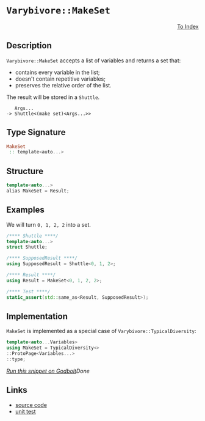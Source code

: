 <!-- Copyright 2024 Feng Mofan
SPDX-License-Identifier: Apache-2.0 -->

# `Varybivore::MakeSet`

<p style='text-align: right;'><a href="../../../facilities/metafunctions.md#varybivore-make-set">To Index</a></p>

## Description

`Varybivore::MakeSet` accepts a list of variables and returns a set that:

- contains every variable in the list;
- doesn't contain repetitive variables;
- preserves the relative order of the list.

The result will be stored in a `Shuttle`.

<pre><code>   Args...
-> Shuttle&lt;(make set)&lt;Args...&gt;&gt;</code></pre>

## Type Signature

```Haskell
MakeSet
 :: template<auto...>
```

## Structure

```C++
template<auto...>
alias MakeSet = Result;
```

## Examples

We will turn `0, 1, 2, 2` into a set.

```C++
/**** Shuttle ****/
template<auto...>
struct Shuttle;

/**** SupposedResult ****/
using SupposedResult = Shuttle<0, 1, 2>;

/**** Result ****/
using Result = MakeSet<0, 1, 2, 2>;

/**** Test ****/
static_assert(std::same_as<Result, SupposedResult>);
```

## Implementation

`MakeSet` is implemented as a special case of `Varybivore::TypicalDiversity`:

```C++
template<auto...Variables>
using MakeSet = TypicalDiversity<>
::ProtoPage<Variables...>
::type;
```

[*Run this snippet on Godbolt*](https://godbolt.org/#z:OYLghAFBqd5QCxAYwPYBMCmBRdBLAF1QCcAaPECAMzwBtMA7AQwFtMQByARg9KtQYEAysib0QXACx8BBAKoBnTAAUAHpwAMvAFYTStJg1DIApACYAQuYukl9ZATwDKjdAGFUtAK4sGIAKwAzKSuADJ4DJgAcj4ARpjEIADs0gAOqAqETgwe3r4BwemZjgLhkTEs8Ykptpj2JQxCBEzEBLk%2BfkG19dlNLQRl0XEJydIKza3t%2BV3j/YMVVaMAlLaoXsTI7BwA9ABU%2BweHR8e72yYaAIJ7BwDUACKYqa6MyHiYCjeHZ5fXJ39H3wu5yBZkCEWQ3iwNxMgTcBAAnk8APoEYhMQgKGHYYHA367G5CBBeAgEeifA6AgiYFipAxUmFuJjE1AAOjZWOB42IXgcBKJJPoMKsl1xhxuADUmPDyftKdTaUx6bCmUQJS08ExYoLAtjLlyeQQ1fCcUkLDdZo5kDc0AxxphVKliDcVagbgA3MReTDQ02S4garWYExJO5Cn2hwLCoE/MUAFUReFEtDueDdCUI0q%2BwKpNLpQeVzLZLIAkrang5MOg/QH6JidZzUQabvHUomxCm08RivCQDdUl4tYmjQzSwpy1Sq%2BrNbWsUWTVHttsbgAlTDIdaZNM3RlKEDAm4Hm45hVKxnMm6j8cRYDV6eYUjOwts1fjW%2BBuu6i6H82N3nKYioEQyhMMAQaXN%2BwZRt%2B35eJkRhHoi3owncP7oCAKACPgDRiPu0EHgyuF4d%2B4xoSAeAKEisRMEoSKoFQDKSsasKXmujhGG%2B2rYA%2BLZtsmqYJN2WLoR63j3tC4FEd%2BPFJh2AkZg%2BhGSc2CYyfxXYZiOZasZWHHvEWD4sQ4166RyEl4UJIAIk86HHnmNz/oBqDAaBDIvgQukKHOOo2YhQqKcGEZRriS4WNR3o7uwim2Yq%2BZnqqhlsTeU6BqZX6Hvqf4AUBIGxQlxnJZx/mmopMFwcACFPNCgQoSR6E2lh2Q4WZ0EEc1km1WRFFUTRdEMVKmljqx%2BX%2BneWLcSp7ZqYJ3kgCJXoKW1RGEsSpK5VpFaTiN75eVx4lpUpfIrdqbgJTpBV6WyBnrYlJn1ot%2BEzVZ%2BZQYeAV%2BSKzXRaeLpFh5qWlde9k5VVKEOdlLmwh5O3vUCIYw6K/yI1mMa3MWubUowzQNDKpwI0jSOAtm8p5gyP1sn9d0XLBgMALJMAA1pgQiYIayHKa2qmdtNbipehYNOTlfVbbW0OXD5Tzwyj%2BMUnj%2BLYKorC0t6yNXNLKs4qC4KQkhsI2psqQEB%2BOJS/iy0CsrMuXF9sVkyyqUZYaZurZLqu3EIXipEUlYvl4tCGir1Pwe7nsZN77y%2B6z1WHebDIaA%2BXAPmYHKRsbrv7Cu4d%2BzjgKB%2BVPtZ2zdOM8zBCx/HieJ8nQUm827z%2B5bFwWomSLUUorQQB1CisJgLd1m4%2BcEA%2Bwde%2BgA9YksQocCstCcP4vB%2BBwWikKgnA85Y1jmmsGxIaCPCkAQmhTys9MBJILIaAAHGYZgAJw31w/iXxfXBJDUM8cJIvAsBIGhxwvS8rw4LwBQIA44H0XlPUgcBYAwEQCANYBB%2ByDwoBANANI6AJCiN3TgqgL4ADYAC0eDJA3GAMgK0UgWRmF4JWQgJA8BoQTvwQQIgxDsCkDIQQigVDqAgaQXQCcADuaJUicB4NPWe89D7L04AAeWJEgm4dEbi4MIcQ0h5CbiULMDcCAHh0H0CdOYQIXAli8HAVoFYEAkBoNbIY8glBbEYMSMAKQZg%2BB0CpF2SgsRpGxAiC0Hs3BeD%2BOYMQeEsjYjaFYmI3gaC2CCFkQwWgQSl5YFiF4YAjJaC0BAcE0gWAWCGGAOIPh%2BBiBDTTHkpe9o1zEi2HvCIVJ35L1oHgWIaJwkeCwNI1EeBv75M7LEUODwilGDaUYQ%2BKwqAGGAAocUbxBGyKeAvPezDhBJnYdIdZ3C1DSIEfoYpKBrDWH0O0kBkAVioANtkPJBCSLIVMOvSwZgAGdn9FgC5EAVh2CGs4CArgph%2BATmECIQxKgjATkULIAggV6GhQ0eYwxEgJ1%2BUZAQfRJieA6HoNFDRMUDDBQsSFtgJhtGxfkVFZKkUQpRT8remwJASI4HPUg/9eCAJUfgohJCyEULPjoiAuA6FGN3mY/eUyVgIEwEwLAiRvmkBPpIQILIb6BBSBoSQZhJB4N/v4PBN99CcE/qQb%2BJiWR4K4Hgi%2BN9n54P8JIB%2Baq8FsukYA4BoCJUQKsbA6x8CFHEgcag1ABjMHYI4C0FgbokgEKYNaAw8EuA3xZFwc%2BNCsL0MYZwjZbCJDbNkLs3hS9dDuOEUwURwTmWsvZTIjg8jEHEiUVQLlaiSEQmKVo5NqaNC6P0XYhI0JQRmHFRYyBfqnH2JQROkY7ajBJq4HHGgfsBI%2BL8QE8JsTSChMCZE6JDhN3xMxkklJ0j0mZOybkzdhTimlLSXgCpRkqnSNqeuKkm6ml1GkW0jpgTulbCXn0gZe8hkjOpDe68Uy%2BCzPmYs5ZjBN3rNYeIDhOylB7L4SWw5kynlWEsGc2IXyrk3IEHch51UcPWFeRy95DD3jwB%2BXUP5fgAUMHcBS4FIRWM0sWFCjIMKcjsfhXxxFRLkW4sY%2BixoZK4Wook/i6lonaW4uk4JqlcxFM8fpesRlpijUsqkXwzlqieXxo7UmlN59dHCqIKKkxI7JWkGlbKkYCr34mrNcmzVSR/A31foELVOrHWusM5wD1YDIPQLgQgpBQbp3ECwWwTgkb1EsAUG6K0bpzN5nGOmkVDC9CIc2Xm7Nhb9kgGCGWit4i9PVrdXIgNhplGqBS2ljLWWYrjF7SG/ttnAj2e9VAmx3XnGxeG4Y2ayBPZIkyzfJE2WCBIma9szxK6IC%2BL4dujd%2BTNsRKiTE/Jh7EnJNSbwM9WSxCXvyde8Z/7Tv3sqXRvhL76nvsEJ%2Bvh37Onwj/b0/0QHeAgaUKM8DkyBszJAjBzASyVkIdkEhrZJW0NFp0OVrDxgTl4e/YR5exHbScG2LVCjLy3kJA%2BXRy53QmMuFYzJzj6BuMkoRdkWnTPSgaZJXi3oKm8gcc5xihT5QxNqaxTz5T6nBdKd0woBl7Cq0GYAZwFRLX0vuna1STrQqM22dMeYhzTm5WUGZe5kAt8WSBECP4R%2Bjrf7m6SNa4LCugG2E9aOpYx8QCSH8Kql%2BSRf4X0kPfLgV8zAuvfoEeXHLQtesscy6hDvI9O9dysLm2QPdAA%3D%3D%3D)$Done$

## Links

- [source code](../../../../conceptrodon/descend/descend/varybivore/make_set.hpp)
- [unit test](../../../../tests/unit/metafunctions/varybivore/make_set.test.hpp)
